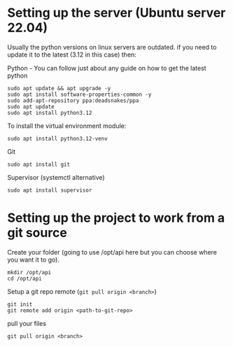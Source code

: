 # Setting up the server (Ubuntu server 22.04)


Usually the python versions on linux servers are outdated. if you need to update it to the latest (3.12 in this case)
then:

Python - You can follow just about any guide on how to get the latest python

```shell
sudo apt update && apt upgrade -y
sudo apt install software-properties-common -y
sudo add-apt-repository ppa:deadsnakes/ppa
sudo apt update
sudo apt install python3.12
```

To install the virtual environment module:

```shell
sudo apt install python3.12-venv
```

Git

```shell
sudo apt install git
```

Supervisor (systemctl alternative)

```
sudo apt install supervisor
```

# Setting up the project to work from a git source

Create your folder (going to use /opt/api here but you can choose where you want it to go).

```shell
mkdir /opt/api
cd /opt/api
```

Setup a git repo remote (`git pull origin <branch>`)

```shell
git init
git remote add origin <path-to-git-repo>
```

pull your files

```
git pull origin <branch>
```